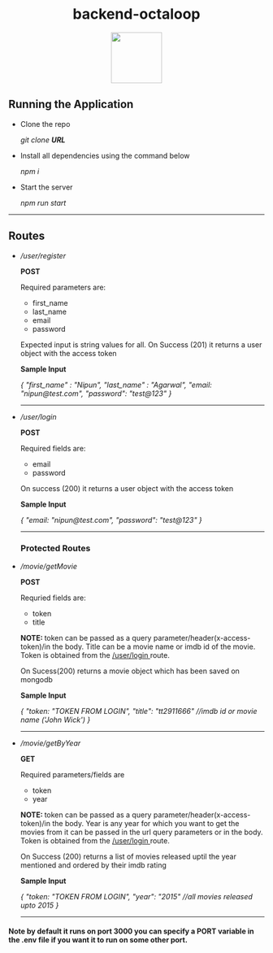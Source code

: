 <h1 align="center"> backend-octaloop </h1>
<div id="header" align="center">
  <img src="https://media.giphy.com/media/M9gbBd9nbDrOTu1Mqx/giphy.gif" width="100"/>
</div>
<img src="https://komarev.com/ghpvc/?username=phantomx1999&style=flat-square&color=blue" alt=""/>
<h2> Running the Application </h2>
<ul> 
  <li> 
    <p>
      Clone the repo
    </p>
    <i>
    git clone <b>URL</b>
    </i>
  </li>
  <li> <p>Install all dependencies using the command below</p>
  <i>
  npm i
  </i>
  </li>
  <li> 
    <p>
      Start the server 
    </p>
    <i> npm run start </i>
  </li>
</ul>

<hr>

<h2> Routes </h2>

<ul>
  <li> 
    <i> 
      /user/register 
    </i>
    <p><b>POST</b></p>
    <p>
      Required parameters are:
    </p>
    <ul>
      <li> first_name </li>
      <li> last_name </li>
      <li> email </li>
      <li> password </li>
    </ul>
    <p> Expected input is string values for all. On Success (201) it returns a user object with the access token</p>
    <p>
      <b> Sample Input </b>
    </p>
      <i>
      {
        "first_name" : "Nipun",
        "last_name" : "Agarwal",
        "email: "nipun@test.com",
        "password": "test@123"
      }
      </i>
      
       
  </li>
  <hr>
  <li>
    <i id="login"> /user/login </i>
    <p><b>POST</b></p>
    <p> Required fields are: </p>
    <ul>
      <li> email </li>
      <li> password </li>
    </ul>
    <p> On success (200) it returns a user object with the access token </p>
    <p>
      <b> Sample Input </b>
    </p>
      <i>
      {
        "email: "nipun@test.com",
        "password": "test@123"
      }
      </i>
  </li>
  <hr>
  <h3> Protected Routes </h3>
  <li> 
    <i> /movie/getMovie </i>
    <p><b>POST</b></p>
    <p> Requried fields are: </p>
    <ul>
      <li> token </li>
      <li> title </li>
    </ul>
    <p> <b> NOTE: </b> token can be passed as a query parameter/header(x-access-token)/in the body. Title can be a movie name or imdb id of the movie. Token is obtained from the <a href="#login">/user/login </a> route.</p>
    <p> On Sucess(200) returns a movie object which has been saved on mongodb</p>
    <p>
      <b> Sample Input </b>
    </p>
      <i>
      {
        "token: "TOKEN FROM LOGIN",
        "title": "tt2911666" //imdb id or movie name ('John Wick')
      }
      </i>
  </li>
  <hr>
  <li>
    <i> /movie/getByYear</i>
    <p><b>GET</b></p>
    <p> Required parameters/fields are </p>
    <ul>
      <li> token </li>
      <li> year </li>
    </ul>
    <p> <b> NOTE: </b> token can be passed as a query parameter/header(x-access-token)/in the body. Year is any year for which you want to get the movies from it can be passed in the url query parameters or in the body. Token is obtained from the <a href="#login">/user/login </a> route.</p>
    <p> On Success (200) returns a list of movies released uptil the year mentioned and ordered by their imdb rating </p>
    <p>
      <b> Sample Input </b>
    </p>
      <i>
      {
        "token: "TOKEN FROM LOGIN",
        "year": "2015" //all movies released upto 2015
      }
      </i>
  </li>
  <hr>
  </ul>
  
  
  <b><h4> Note by default it runs on port 3000 you can specify a PORT variable in the .env file if you want it to run on some other port.</h4></b>
  
   
    

